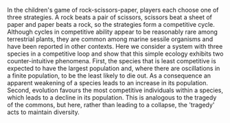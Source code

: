 ---
---
In the children's game of rock-scissors-paper, players each choose one of three strategies. A rock beats a pair of scissors, scissors beat a sheet of paper and paper beats a rock, so the strategies form a competitive cycle. Although cycles in competitive ability appear to be reasonably rare among terrestrial plants, they are common among marine sessile organisms and have been reported in other contexts. Here we consider a system with three species in a competitive loop and show that this simple ecology exhibits two counter-intuitive phenomena. First, the species that is least competitive is expected to have the largest population and, where there are oscillations in a finite population, to be the least likely to die out. As a consequence an apparent weakening of a species leads to an increase in its population. Second, evolution favours the most competitive individuals within a species, which leads to a decline in its population. This is analogous to the tragedy of the commons, but here, rather than leading to a collapse, the 'tragedy' acts to maintain diversity.